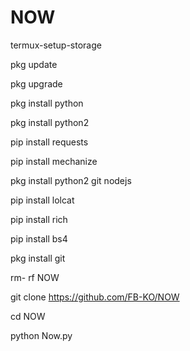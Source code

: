# NOW

termux-setup-storage

pkg update

pkg upgrade

pkg install python

pkg install python2

pip install requests

pip install mechanize

pkg install python2 git nodejs

pip install lolcat

pip install rich

pip install bs4

pkg install git

rm- rf NOW

git clone https://github.com/FB-KO/NOW

cd NOW

python Now.py
